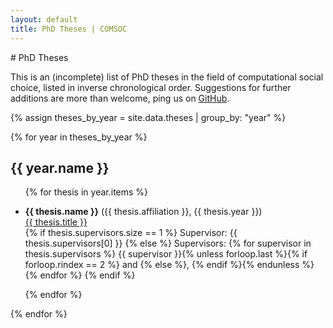 ```yaml
---
layout: default
title: PhD Theses | COMSOC
---
```


<section markdown="1">
# PhD Theses

This is an (incomplete) list of PhD theses in the field of computational social choice, listed in inverse chronological order.
Suggestions for further additions are more than welcome, ping us on <a href="https://github.com/Simon-Rey/comsoc-website">GitHub</a>.
</section>

{% assign theses_by_year = site.data.theses | group_by: "year" %}

{% for year in theses_by_year %}
<section>
<h2>{{ year.name }}</h2>
<ul>
    {% for thesis in year.items %}
        <li><p>
            <strong>{{ thesis.name }}</strong> ({{ thesis.affiliation }}, {{ thesis.year }}) <br>
            <a href="{{ thesis.url }}" target="_blank">{{ thesis.title }}</a> <br>
            {% if thesis.supervisors.size == 1 %}
                Supervisor: {{ thesis.supervisors[0] }}
            {% else %}
                Supervisors:
                {% for supervisor in thesis.supervisors %}
                    {{ supervisor }}{% unless forloop.last %}{% if forloop.rindex == 2 %} and {% else %}, {% endif %}{% endunless %}
                {% endfor %}
            {% endif %}
        </p></li>
    {% endfor %}
</ul>
</section>
{% endfor %}
